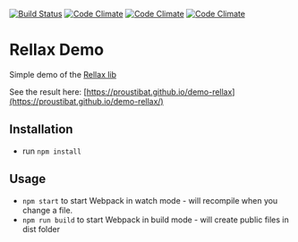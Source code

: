 [![Build Status](https://travis-ci.org/proustibat/demo-rellax.svg?branch=master)](https://travis-ci.org/proustibat/demo-rellax) [![Code Climate](https://img.shields.io/codeclimate/maintainability/proustibat/demo-rellax.svg)](https://codeclimate.com/github/proustibat/demo-rellax/maintainability) [![Code Climate](https://img.shields.io/codeclimate/issues/github/proustibat/demo-rellax.svg)](https://codeclimate.com/github/proustibat/demo-rellax/issues) [![Code Climate](https://img.shields.io/codeclimate/c/proustibat/demo-rellax.svg)](https://codeclimate.com/github/proustibat/demo-rellax)

# Rellax Demo 
Simple demo of the [Rellax lib](https://github.com/dixonandmoe/rellax) 

See the result here: [https://proustibat.github.io/demo-rellax](https://proustibat.github.io/demo-rellax/)

## Installation
* run `npm install`

## Usage

* `npm start` to start Webpack in watch mode - will recompile when you change a file.
* `npm run build` to start Webpack in build mode - will create public files in dist folder
